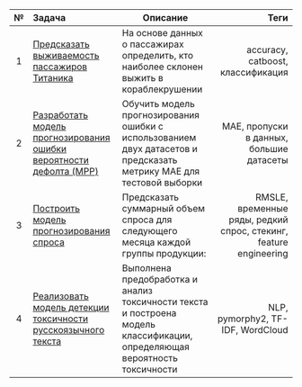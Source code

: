 |№   | Задача        | Описание      | Теги          |
|:--:|:------------- |---------------| -------------:|
| 1  | [Предсказать выживаемость пассажиров Титаника](https://github.com/BigNotOnlyData/ML-projects/blob/main/Kaggle/Titanic.ipynb)                                        | На основе данных о пассажирах определить, кто наиболее склонен выжить в кораблекрушении                                                   |   accuracy, catboost, классификация |
| 2  | [Разработать модель прогнозирования ошибки вероятности дефолта (MPP)](https://github.com/BigNotOnlyData/ML-projects/blob/main/Open-data-battle/MPP.ipynb)           | Обучить модель прогнозирования ошибки с использованием двух датасетов и предсказать метрику MAE для тестовой выборки                      | MAE, пропуски в данных, большие датасеты|
| 3  | [Построить модель прогнозирования спроса](https://github.com/BigNotOnlyData/ML-projects/blob/main/Sibur%20Challenge/Train.ipynb)                                    | Предсказать суммарный объем спроса для следующего месяца каждой группы продукции:                                                         | RMSLE, временные ряды, редкий спрос, стекинг, feature engineering|
| 4  | [Реализовать модель детекции токсичности русскоязычного текста](https://github.com/BigNotOnlyData/ML-projects/blob/main/Kaggle/Toxic_russian.ipynb)                 | Выполнена предобработка и анализ токсичности текста и построена модель классификации, определяющая вероятность токсичности                 | NLP, pymorphy2, TF-IDF, WordCloud|

